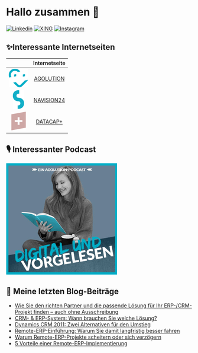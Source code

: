 # Hallo zusammen 👋

[![Linkedin](https://img.shields.io/badge/Linkedin-glückspilz-black.svg?color=00AEC7)](https://www.linkedin.com/in/gl%C3%BCckspilz)
[![XING](https://img.shields.io/badge/XING-marc__teuber-black.svg?color=00AEC7)](https://www.xing.com/profile/marc_teuber)
[![Instagram](https://img.shields.io/badge/Instagram-glueckspilz.marc-black.svg?color=00AEC7)](https://www.instagram.com/glueckspilz.marc)

## ✨Interessante Internetseiten

|                      | Internetseite |
| :------------------: | :-----------: |
|  ![agolution-icon]   |  [AGOLUTION]  |
|  ![navision24-icon]  | [NAVISION24]  |
| ![datacap-plus-icon] |  [DATACAP+]   |

## 🎙️ Interessanter Podcast

[![Digital und vorgelesen](podcast-digital-und-vorgelesen.jpg)](https://anchor.fm/digital-und-vorgelesen)

## 📕 Meine letzten Blog-Beiträge

* [Wie Sie den richten Partner und die passende Lösung für Ihr ERP-/CRM-Projekt finden – auch ohne Ausschreibung][1]
* [CRM- & ERP-System: Wann brauchen Sie welche Lösung?][2]
* [Dynamics CRM 2011: Zwei Alternativen für den Umstieg][3]
* [Remote-ERP-Einführung: Warum Sie damit langfristig besser fahren][4]
* [Warum Remote-ERP-Projekte scheitern oder sich verzögern][5]
* [5 Vorteile einer Remote-ERP-Implementierung][6]

[agolution-icon]: https://raw.githubusercontent.com/agolution/agolution-brands/main/agolution/agolution-icon-original-50px.png
[navision24-icon]: https://raw.githubusercontent.com/agolution/agolution-brands/main/navision24/navision24-icon-original-50px.png
[datacap-plus-icon]: https://raw.githubusercontent.com/agolution/agolution-brands/main/datacap-plus/datacap-plus-icon-original-50px.png
[AGOLUTION]: https://agolution.com
[NAVISION24]: https://navision24.de
[DATACAP+]: https://datacap.plus
[1]: https://agolution.com/blog/wie-sie-den-richtigen-partner-und-die-passende-loesung-fuer-ihr-erp-crm-projekt-finden-auch-ohne-ausschreibung.html
[2]: https://agolution.com/blog/crm-erp-systeme-wann-brauchen-sie-welche-loesung.html
[3]: https://agolution.com/blog/dynamics-crm-2011-zwei-alternativen-fuer-den-umstieg.html
[4]: https://agolution.com/blog/remote-erp-einfuehrung-warum-sie-damit-langfristig-besser-fahren.html
[5]: https://agolution.com/blog/warum-remote-erp-projekte-scheitern-oder-sich-verzoegern.html
[6]: https://agolution.com/blog/fuenf-vorteile-einer-remote-erp-implementierung.html
